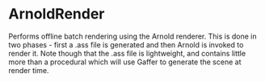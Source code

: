 # ArnoldRender

Performs offline batch rendering using the
Arnold renderer. This is done in two phases -
first a .ass file is generated and then Arnold
is invoked to render it. Note though that the .ass
file is lightweight, and contains little more than
a procedural which will use Gaffer to generate the
scene at render time.

